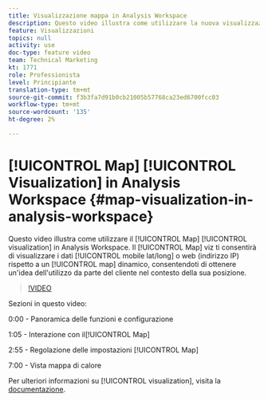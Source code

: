 ```yaml
---
title: Visualizzazione mappa in Analysis Workspace
description: Questo video illustra come utilizzare la nuova visualizzazione Mappa in Analysis Workspace. Il valore Mappa ti consentirà di visualizzare i dati mobili (lat/long) o web (indirizzo IP) rispetto a una mappa dinamica, consentendoti di ottenere un’idea dell’utilizzo dei clienti nel contesto della loro posizione.
feature: Visualizzazioni
topics: null
activity: use
doc-type: feature video
team: Technical Marketing
kt: 1771
role: Professionista
level: Principiante
translation-type: tm+mt
source-git-commit: f3b3fa7d91b0cb21005b57768ca23ed6700fcc03
workflow-type: tm+mt
source-wordcount: '135'
ht-degree: 2%

---
```



# [!UICONTROL Map] [!UICONTROL Visualization] in Analysis Workspace {#map-visualization-in-analysis-workspace}

Questo video illustra come utilizzare il [!UICONTROL Map] [!UICONTROL visualization] in Analysis Workspace. Il [!UICONTROL Map] viz ti consentirà di visualizzare i dati [!UICONTROL mobile lat/long] o web (indirizzo IP) rispetto a un [!UICONTROL map] dinamico, consentendoti di ottenere un&#39;idea dell&#39;utilizzo da parte del cliente nel contesto della sua posizione.

>[!VIDEO](https://video.tv.adobe.com/v/23559/?quality=12)

Sezioni in questo video:

0:00 - Panoramica delle funzioni e configurazione

1:05 - Interazione con il[!UICONTROL Map]

2:55 - Regolazione delle impostazioni [!UICONTROL Map]

7:00 - Vista mappa di calore

Per ulteriori informazioni su [!UICONTROL visualization], visita la [documentazione](https://marketing.adobe.com/resources/help/en_US/analytics/analysis-workspace/map-visualization.html).

